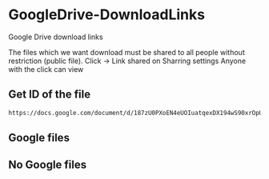 # GoogleDrive-DownloadLinks
Google Drive download links

The files which we want download must be shared to all people without restriction (public file).
Click ->
Link shared on
Sharring settings
Anyone with the click can view 

## Get ID of the file
```html
https://docs.google.com/document/d/187zU0PXoEN4eUOIuatqexDX194wS90xrOpUaXeNsFj0/edit?usp=sharing
```

## Google files 

## No Google files 

